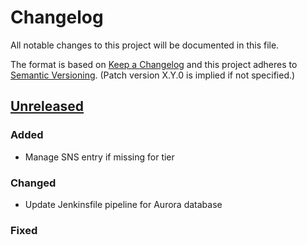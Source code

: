 # Changelog
All notable changes to this project will be documented in this file.

The format is based on [Keep a Changelog](http://keepachangelog.com/en/1.0.0/)
and this project adheres to [Semantic Versioning](http://semver.org/spec/v2.0.0.html). (Patch version X.Y.0 is implied if not specified.)

## [Unreleased](https://github.com/USGS/retriever-capture/compare/retriever-capture/compare/<nextVersion>...master)
### Added
- Manage SNS entry if missing for tier

### Changed
- Update Jenkinsfile pipeline for Aurora database

### Fixed
